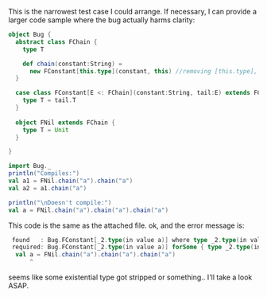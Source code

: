 This is the narrowest test case I could arrange. If necessary, I can provide a larger code sample where the bug actually harms clarity: 

```scala
object Bug {
  abstract class FChain {
    type T

    def chain(constant:String) =
      new FConstant[this.type](constant, this) //removing [this.type], everything compiles
  }

  case class FConstant[E <: FChain](constant:String, tail:E) extends FChain {
    type T = tail.T
  }
  
  object FNil extends FChain {
    type T = Unit
  }

}

import Bug._
println("Compiles:")
val a1 = FNil.chain("a").chain("a")
val a2 = a1.chain("a")

println("\nDoesn't compile:")
val a = FNil.chain("a").chain("a").chain("a")

```

This code is the same as the attached file.
ok, and the error message is:

```scala
 found   : Bug.FConstant[_2.type(in value a)] where type _2.type(in value a) <: Bug.FConstant[_1.type] with Singleton
 required: Bug.FConstant[_2.type(in value a)] forSome { type _2.type(in value a) <: Bug.FConstant[_1.type] with Singleton; val _1: Bug.FConstant[Bug.FNil.type] }
  val a = FNil.chain("a").chain("a").chain("a")
      ^
```

seems like some existential type got stripped or something.. I'll take a look ASAP.
